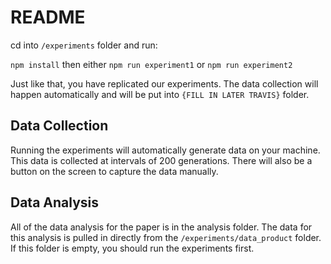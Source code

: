 # README

cd into `/experiments` folder and run:

`npm install`
then either
`npm run experiment1`
or
`npm run experiment2`

Just like that, you have replicated our experiments. The data collection will happen automatically and will be put into `{FILL IN LATER TRAVIS}` folder.

## Data Collection

Running the experiments will automatically generate data on your machine. This data is collected at intervals of 200 generations. There will also be a button on the screen to capture the data manually.

## Data Analysis

All of the data analysis for the paper is in the analysis folder. The data for this analysis is pulled in directly from the `/experiments/data_product` folder. If this folder is empty, you should run the experiments first.
